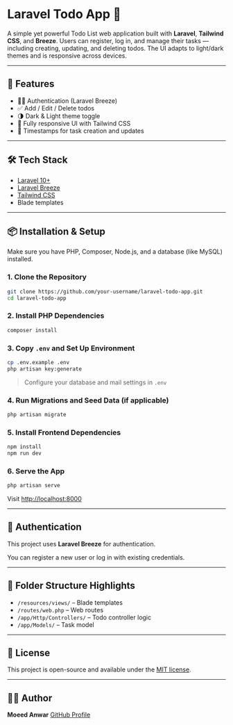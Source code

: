 
# Laravel Todo App 📝

A simple yet powerful Todo List web application built with **Laravel**, **Tailwind CSS**, and **Breeze**. Users can register, log in, and manage their tasks — including creating, updating, and deleting todos. The UI adapts to light/dark themes and is responsive across devices.

---

## 🚀 Features

- 🧑‍💼 Authentication (Laravel Breeze)
- ✅ Add / Edit / Delete todos
- 🌗 Dark & Light theme toggle
- 📱 Fully responsive UI with Tailwind CSS
- 📅 Timestamps for task creation and updates

---

## 🛠️ Tech Stack

- [Laravel 10+](https://laravel.com/)
- [Laravel Breeze](https://laravel.com/docs/starter-kits#laravel-breeze)
- [Tailwind CSS](https://tailwindcss.com/)
- Blade templates

---

## 📦 Installation & Setup

Make sure you have PHP, Composer, Node.js, and a database (like MySQL) installed.

### 1. Clone the Repository

```bash
git clone https://github.com/your-username/laravel-todo-app.git
cd laravel-todo-app
````

### 2. Install PHP Dependencies

```bash
composer install
```

### 3. Copy `.env` and Set Up Environment

```bash
cp .env.example .env
php artisan key:generate
```

> Configure your database and mail settings in `.env`

### 4. Run Migrations and Seed Data (if applicable)

```bash
php artisan migrate
```

### 5. Install Frontend Dependencies

```bash
npm install
npm run dev
```

### 6. Serve the App

```bash
php artisan serve
```

Visit [http://localhost:8000](http://localhost:8000)

---

## 🔐 Authentication

This project uses **Laravel Breeze** for authentication.

You can register a new user or log in with existing credentials.


---

## 📁 Folder Structure Highlights

* `/resources/views/` – Blade templates
* `/routes/web.php` – Web routes
* `/app/Http/Controllers/` – Todo controller logic
* `/app/Models/` – Task model

---

## 📄 License

This project is open-source and available under the [MIT license](LICENSE).

---

## 🙋‍♂️ Author

**Moeed Anwar**
[GitHub Profile](https://github.com/moeed-anwar)

```